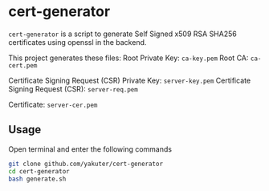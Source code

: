 # cert-generator
`cert-generator` is a script to generate Self Signed x509 RSA SHA256 certificates using openssl in the backend.

This project generates these files:
Root Private Key: `ca-key.pem`
Root CA: `ca-cert.pem`

Certificate Signing Request (CSR) Private Key: `server-key.pem`
Certificate Signing Request (CSR): `server-req.pem`

Certificate: `server-cer.pem`

## Usage
Open terminal and enter the following commands
```bash
git clone github.com/yakuter/cert-generator
cd cert-generator
bash generate.sh
```